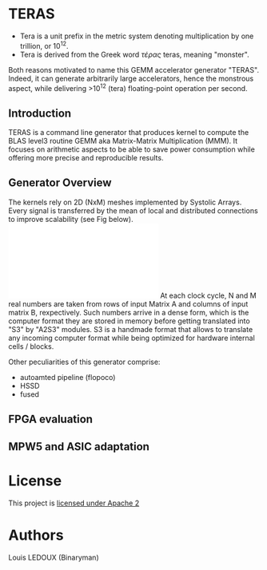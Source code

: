 # TERAS

* Tera is a unit prefix in the metric system denoting multiplication by one trillion, or 10<sup>12</sup>.  
* Tera is derived from the Greek word *τέρας* teras, meaning "monster".  

Both reasons motivated to name this GEMM accelerator generator "TERAS". Indeed, it can generate arbitrarily large accelerators, hence the monstrous aspect, while delivering >10<sup>12</sup> (tera) floating-point operation per second.

## Introduction

TERAS is a command line generator that produces kernel to compute the BLAS level3 routine GEMM aka Matrix-Matrix Multiplication (MMM). It focuses on arithmetic aspects to be able to save power consumption while offering more precise and reproducible results.

## Generator Overview

The kernels rely on 2D (NxM) meshes implemented by Systolic Arrays. Every signal is transferred by the mean of local and distributed connections to improve scalability (see Fig below).
![overview](teras/pictures/overall_SA.pdf?raw=true "Overview_SA")
At each clock cycle, N and M real numbers are taken from rows of input Matrix A and columns of input matrix B, rexpectively. Such numbers arrive in a dense form, which is the computer format they are stored in memory before getting translated into "S3" by "A2S3" modules. S3 is a handmade format that allows to translate any incoming computer format while being optimized for hardware internal cells /  blocks.

Other peculiarities of this generator comprise:

* autoamted pipeline (flopoco)
* HSSD
* fused

## FPGA evaluation

## MPW5 and ASIC adaptation



# License

This project is [licensed under Apache 2](LICENSE)

# Authors

Louis LEDOUX (Binaryman)
